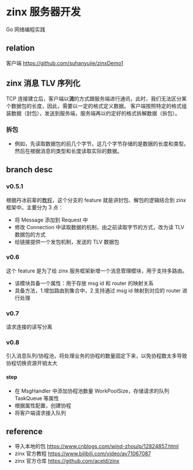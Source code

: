 # zinx 服务器开发
Go 网络编程实践

## relation
客户端 https://github.com/suhanyujie/zinxDemo1

## zinx 消息 TLV 序列化
TCP 连接建立后，客户端以**流**的方式跟服务端进行通讯，此时，我们无法区分某个数据包的长度，因此，需要以一定的格式定义数据。
客户端按照特定的格式组装数据（封包），发送到服务端，服务端再以约定好的格式拆解数据（拆包）。

### 拆包
* 例如，先读取数据包的前几个字节，这几个字节存储的是数据的长度和类型。然后在根据消息的类型和长度读取实际的数据。

## branch desc
### v0.5.1
根据丹冰前辈的[教程](https://www.bilibili.com/video/BV1wE411d7th?p=21)，这个分支的 feature 就是讲封包、解包的逻辑结合到 zinx 框架中。主要分为 3 点：
* 将 Message 添加到 Request 中
* 修改 Connection 中读取数据的机制，由之前读取字节的方式，改为读 TLV 数据包的方式
* 给链接提供一个发包机制，发送的 TLV 数据包

### v0.6
这个 feature 是为了给 zinx 服务框架新增一个消息管理模块，用于支持多路由。
* 该模块具备一个属性：用于存放 msg id 和 router 的映射关系
* 具备方法，1.增加路由到集合中，2.支持通过 msg id 映射到对应的 router 进行处理

### v0.7
请求连接的读写分离

### v0.8
引入消息队列/协程池，将处理业务的协程的数量固定下来，以免协程数太多导致协程切换资源开销太大

#### step
* 在 MsgHandler 中添加协程池数量 WorkPoolSize，存储请求的队列 TaskQueue 等属性
* 根据属性配置，创建协程
* 将客户端请求接入队列

## reference
* 导入本地的包 https://www.cnblogs.com/wind-zhou/p/12824857.html
* zinx 官方教程 https://www.bilibili.com/video/av71067087
* zinx 官方仓库 https://github.com/aceld/zinx
